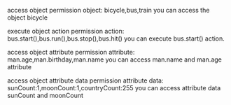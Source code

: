 access object permission
object: bicycle,bus,train
you can access the object bicycle

execute object action permission
action: bus.start(),bus.run(),bus.stop(),bus.hit()
you can execute bus.start() action.

access object attribute permission
attribute: man.age,man.birthday,man.name
you can access man.name and man.age attribute

access object attribute data permission
attribute data: sunCount:1,moonCount:1,countryCount:255
you can access attribute data sunCount and moonCount



